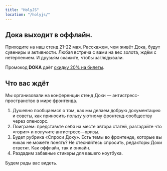 ```yaml
---
title: "HolyJS"
location: "/holyjs/"
---
```


## Дока выходит в оффлайн.

Приходите на наш стенд 21-22 мая. Расскажем, чем живёт Дока, будут сувениры и активности. Любая встреча с вами на вес золота, ждём с нетерпением. И друзьям скажите, чтобы заглядывали.

Промокод __DOKA__ даёт [скидку 20% на билеты](https://bit.ly/3MttDbE).

## Что вас ждёт

Мы организовали на конференции стенд Доки — антистресс-пространство в мире фронтенда.

1.  Душевно пообщаемся о том, как мы делаем добрую документацию и советы, как приносить пользу  уютному фронтенд-сообществу через опенсорс.
1. Поиграем: представьте себя на месте автора статей, разгадайте что «горит» и получите антистресс—призы.
1. Будет рубрика «Спроси Доку». Есть темы во фронтенде, которые вы никак не можете понять? Не стесняйтесь спросить, редакторы Доки ответят. Как оффлайн, так и онлайн.
1. Раздадим забавные стикеры для вашего ноутбука.

Будем рады вас видеть.
